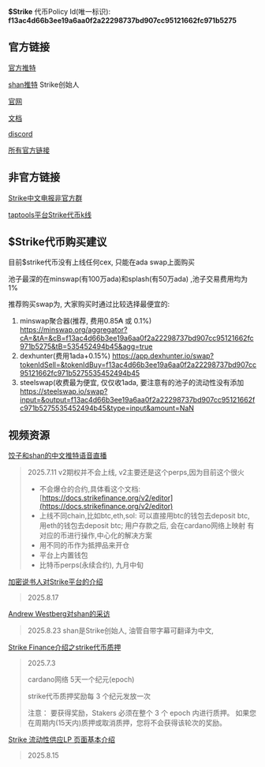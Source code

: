 **$Strike** 代币Policy Id(唯一标识): **f13ac4d66b3ee19a6aa0f2a22298737bd907cc95121662fc971b5275**

## 官方链接

[官方推特](https://x.com/strikecardano)

[shan推特](https://x.com/sz8ng) Strike创始人

[官网](https://app.strikefinance.org/)

[文档](https://docs.strikefinance.org/)

[discord](https://discord.com/invite/SjH4NDeEGq)

[所有官方链接](https://linktr.ee/strikecardano)

## 非官方链接

[Strike中文电报非官方群](https://t.me/Strike_CN)

[taptools平台Strike代币k线](https://www.taptools.io/charts/token/strike)

## $Strike代币购买建议

目前$strike代币没有上线任何cex, 只能在ada swap上面购买

池子最深的在minswap(有100万ada)和splash(有50万ada) ,池子交易费用均为1%

推荐购买swap为, 大家购买时通过比较选择最便宜的:

1. minswap聚合器(推荐, 费用0.85₳ 或 0.1%)
   https://minswap.org/aggregator?cA=&tA=&cB=f13ac4d66b3ee19a6aa0f2a22298737bd907cc95121662fc971b5275&tB=535452494b45&agg=true
2. dexhunter(费用1ada+0.15%)
   https://app.dexhunter.io/swap?tokenIdSell=&tokenIdBuy=f13ac4d66b3ee19a6aa0f2a22298737bd907cc95121662fc971b5275535452494b45
3. steelswap(收费最为便宜, 仅仅收1ada, 要注意有的池子的流动性没有添加
   https://steelswap.io/swap?input=&output=f13ac4d66b3ee19a6aa0f2a22298737bd907cc95121662fc971b5275535452494b45&type=input&amount=NaN

## 视频资源

[饺子和shan的中文推特语音直播](https://youtu.be/rTf9U4mCXoA?si=53wrqTiRjfwTHayv)

> 2025.7.11
> v2期权并不会上线, v2主要还是这个perps,因为目前这个很火
>
> - 不会爆仓的合约,具体看这个文档: [https://docs.strikefinance.org/v2/editor](https://docs.strikefinance.org/v2/editor)
> - 上线不同chain,比如btc,eth,sol: 可以直接用btc的钱包去deposit btc, 用eth的钱包去deposit btc; 用户存款之后, 会在cardano网络上映射 有对应的币进行操作,中心化的解决方案
> - 用不同的币作为抵押品来开仓
> - 平台上内置钱包
> - 比特币perps(永续合约), 九月中旬

[加密说书人对Strike平台的介绍](https://youtu.be/eYTxU_nA80k?si=RPDjJgJnGNNuLod0)

> 2025.8.17

[Andrew Westberg对shan的采访](https://www.youtube.com/watch?v=OKaDJSd8POc&ab_channel=AndrewWestberg)

> 2025.8.23
> shan是Strike创始人, 油管自带字幕可翻译为中文,

[Strike Finance介绍之strike代币质押](https://youtu.be/ZAfQEu0FL_E?si=RCoTRfoRHfNt-v7o)

> 2025.7.3
>
> cardano网络 5天一个纪元(epoch) 
>
> strike代币质押奖励每 3 个纪元发放一次 
>
> 注意： 要获得奖励，Stakers 必须在整个 3 个 epoch 内进行质押。 如果您在周期内(15天内)质押或取消质押，您将不会获得该轮次的奖励。

[Strike 流动性供应LP 页面基本介绍](https://youtu.be/HyOGOmn99SQ?si=NIpDvirONGyld-jy)

> 2025.8.15
